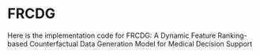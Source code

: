 # FRCDG
Here is the implementation code for  FRCDG: A Dynamic Feature Ranking-based Counterfactual Data Generation Model for Medical Decision Support
